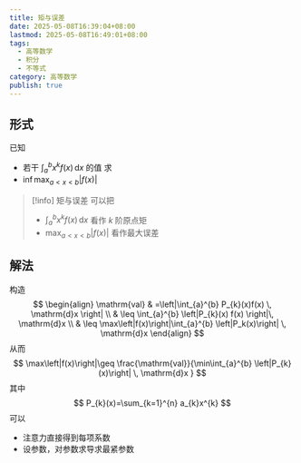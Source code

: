 ```yaml
---
title: 矩与误差
date: 2025-05-08T16:39:04+08:00
lastmod: 2025-05-08T16:49:01+08:00
tags:
  - 高等数学
  - 积分
  - 不等式
category: 高等数学
publish: true
---
```


## 形式

已知
- 若干 $\int_{a}^{b} x^{k}f(x) \, \mathrm{d}x$ 的值
求
- $\inf \displaystyle\mathop{\max}_{a<x<b}\left|f(x)\right|$

>[!info] 矩与误差
>可以把
>- $\int_{a}^{b} x^{k}f(x) \, \mathrm{d}x$ 看作 $k$ 阶原点矩
>- $\displaystyle\mathop{\max}_{a<x<b}\left|f(x)\right|$ 看作最大误差

## 解法

构造
$$
\begin{align}
\mathrm{val} & =\left|\int_{a}^{b} P_{k}(x)f(x) \, \mathrm{d}x \right| \\
 & \leq \int_{a}^{b} \left|P_{k}(x) f(x)
\right|\, \mathrm{d}x \\
 & \leq \max\left|f(x)\right|\int_{a}^{b} \left|P_k(x)\right| \, \mathrm{d}x  
\end{align}
$$
从而
$$
\max\left|f(x)\right|\geq \frac{\mathrm{val}}{\min\int_{a}^{b} \left|P_{k}(x)\right| \, \mathrm{d}x }
$$
其中
$$
P_{k}(x)=\sum_{k=1}^{n} a_{k}x^{k}
$$
可以
- 注意力直接得到每项系数
- 设参数，对参数求导求最紧参数

